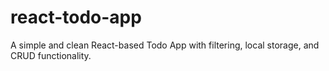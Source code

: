 # react-todo-app
A simple and clean React-based Todo App with filtering, local storage, and CRUD functionality.
